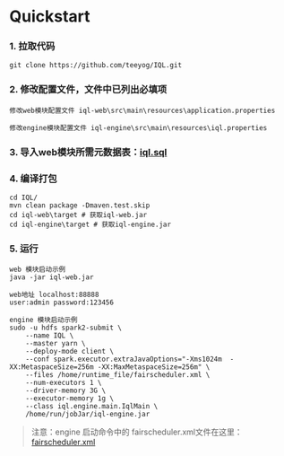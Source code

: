 # Quickstart

### 1. 拉取代码
```
git clone https://github.com/teeyog/IQL.git
```
### 2. 修改配置文件，文件中已列出必填项
```
修改web模块配置文件 iql-web\src\main\resources\application.properties

修改engine模块配置文件 iql-engine\src\main\resources\iql.properties
```
### 3. 导入web模块所需元数据表：[iql.sql](https://github.com/teeyog/IQL/blob/master/docs/file/iql.sql)

### 4. 编译打包
```
cd IQL/
mvn clean package -Dmaven.test.skip
cd iql-web\target # 获取iql-web.jar
cd iql-engine\target # 获取iql-engine.jar
```

### 5. 运行
```
web 模块启动示例
java -jar iql-web.jar

web地址 localhost:88888
user:admin password:123456

engine 模块启动示例
sudo -u hdfs spark2-submit \
	--name IQL \
	--master yarn \
	--deploy-mode client \
	--conf spark.executor.extraJavaOptions="-Xms1024m  -XX:MetaspaceSize=256m -XX:MaxMetaspaceSize=256m" \
	--files /home/runtime_file/fairscheduler.xml \
	--num-executors 1 \
	--driver-memory 3G \ 
	--executor-memory 1g \   
	--class iql.engine.main.IqlMain \
	/home/run/jobJar/iql-engine.jar
```

> 注意：engine 启动命令中的 fairscheduler.xml文件在这里：[fairscheduler.xml](https://github.com/teeyog/IQL/blob/master/docs/file/fairscheduler.xml)
